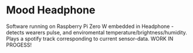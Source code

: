 # Mood Headphone

Software running on Raspberry Pi Zero W embedded in Headphone - detects wearers pulse, and enviromental temperature/brightness/humidity.
Plays a spotify track corresponding to current sensor-data.
WORK IN PROGESS!

